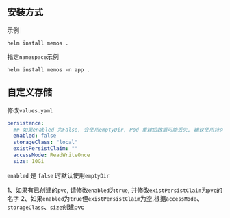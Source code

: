 ## 安装方式
示例
```shell
helm install memos .
```
指定`namespace`示例
```shell
helm install memos -n app .
```
## 自定义存储
修改`values.yaml`
```yaml
persistence:
  ## 如果enabled 为False, 会使用emptyDir, Pod 重建后数据可能丢失, 建议使用持久卷
  enabled: false
  storageClass: "local"
  existPersistClaim: ""
  accessMode: ReadWriteOnce
  size: 10Gi
```
`enabled` 是 `false` 时默认使用`emptyDir`

1、如果有已创建的`pvc`, 请修改`enabled`为`true`, 并修改`existPersistClaim`为`pvc`的名字
2、如果`enabled`为`true`但`existPersistClaim`为空,根据`accessMode`、`storageClass`、`size`创建pvc



